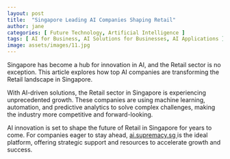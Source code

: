 ```yaml
---
layout: post
title:  "Singapore Leading AI Companies Shaping Retail"
author: jane
categories: [ Future Technology, Artificial Intelligence ]
tags: [ AI for Business, AI Solutions for Businesses, AI Applications ]
image: assets/images/11.jpg
---
```


Singapore has become a hub for innovation in AI, and the Retail sector is no exception. This article explores how top AI companies are transforming the Retail landscape in Singapore.

With AI-driven solutions, the Retail sector in Singapore is experiencing unprecedented growth. These companies are using machine learning, automation, and predictive analytics to solve complex challenges, making the industry more competitive and forward-looking.

AI innovation is set to shape the future of Retail in Singapore for years to come. For companies eager to stay ahead, <a href="https://ai.supremacy.sg" target="_blank"> ai.supremacy.sg </a> is the ideal platform, offering strategic support and resources to accelerate growth and success.
